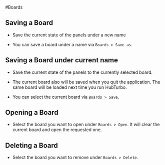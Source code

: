 #Boards

## Saving a Board

- Save the current state of the panels under a new name

- You can save a board under a name via `Boards > Save as`.

## Saving a Board under current name

- Save the current state of the panels to the currently selected board.

- The current board also will be saved when you quit the application. The same board will be loaded next time you run HubTurbo.

- You can select the current board via `Boards > Save`.

## Opening a Board

- Select the board you want to open under `Boards > Open`. It will clear the current board and open the requested one.

## Deleting a Board

- Select the board you want to remove under `Boards > Delete`.